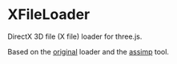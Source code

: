 # XFileLoader

DirectX 3D file (X file) loader for three.js.

Based on the [original](https://github.com/adrs2002/threeXfileLoader) loader and the [assimp](https://github.com/assimp/assimp/blob/master/code/AssetLib/X/XFileParser.cpp) tool.
